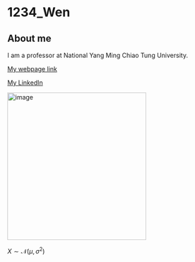 # 1234_Wen 




## About me

I am a professor at National Yang Ming Chiao Tung University. 

[My webpage link](https://venteng.github.io)

[My LinkedIn](https://www.linkedin.com/in/huei-wen-teng-06a76b7b/)

<img width="314" height="334" alt="image" src="https://github.com/user-attachments/assets/59642dfc-945e-4a13-8715-426e71512852" />

$X\sim \mathcal{N}(\mu,\sigma^2)$

##
